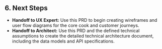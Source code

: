 ## **6. Next Steps**

* **Handoff to UX Expert:** Use this PRD to begin creating wireframes and user flow diagrams for the core cook and customer journeys.
* **Handoff to Architect:** Use this PRD and the defined technical assumptions to create the detailed technical architecture document, including the data models and API specifications.